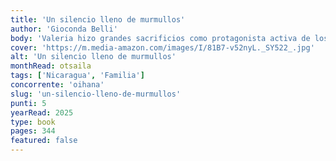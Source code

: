 ```yaml
---
title: 'Un silencio lleno de murmullos'
author: 'Gioconda Belli'
body: 'Valeria hizo grandes sacrificios como protagonista activa de los cambios políticos de su país, Nicaragua. Tras su muerte en Madrid, en plena soledad, le corresponde a su hija Penélope viajar a España y ocuparse de sus bienes materiales. Rodeada de las pertenencias de una madre que siempre sintió ausente, Penélope resolverá incógnitas inesperadas y conocerá la apasionante vida de una mujer marcada por triunfos y derrotas, la clandestinidad y las vicisitudes del amor.'
cover: 'https://m.media-amazon.com/images/I/81B7-v52nyL._SY522_.jpg'
alt: 'Un silencio lleno de murmullos'
monthRead: otsaila
tags: ['Nicaragua', 'Familia']
concorrente: 'oihana'
slug: 'un-silencio-lleno-de-murmullos'
punti: 5
yearRead: 2025
type: book
pages: 344
featured: false
---
```

